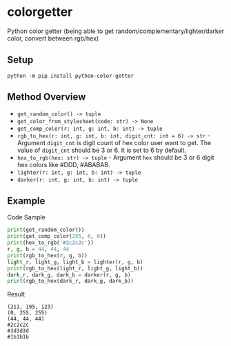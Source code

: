 # colorgetter
Python color getter (being able to get random/complementary/lighter/darker color, convert between rgb/hex)

## Setup
`python -m pip install python-color-getter`

## Method Overview
* `get_random_color() -> tuple`
* `get_color_from_stylesheet(code: str) -> None`
* `get_comp_color(r: int, g: int, b: int) -> tuple`
* `rgb_to_hex(r: int, g: int, b: int, digit_cnt: int = 6) -> str` - Argument `digit_cnt` is digit count of hex color user want to get.  The value of `digit_cnt` should be 3 or 6. It is set to 6 by default.
* `hex_to_rgb(hex: str) -> tuple` - Argument `hex` should be 3 or 6 digit hex colors like #DDD, #ABABAB.
* `lighter(r: int, g: int, b: int) -> tuple`
* `darker(r: int, g: int, b: int) -> tuple`

## Example
Code Sample

```python
print(get_random_color())
print(get_comp_color(255, 0, 0))
print(hex_to_rgb('#2c2c2c'))
r, g, b = 44, 44, 44
print(rgb_to_hex(r, g, b))
light_r, light_g, light_b = lighter(r, g, b)
print(rgb_to_hex(light_r, light_g, light_b))
dark_r, dark_g, dark_b = darker(r, g, b)
print(rgb_to_hex(dark_r, dark_g, dark_b))
```

Result
```
(211, 195, 123)
(0, 255, 255)
(44, 44, 44)
#2c2c2c
#3d3d3d
#1b1b1b
```
